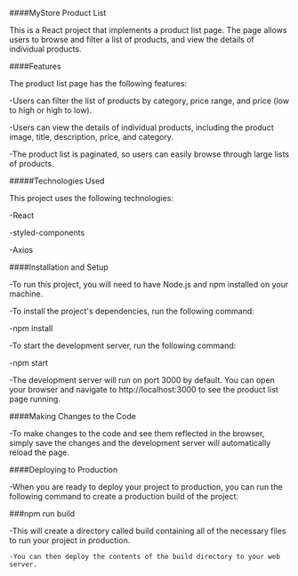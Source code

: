 
####MyStore Product List

This is a React project that implements a product list page. The page allows users to browse and filter a list of products, and view the details of individual products.

####Features

The product list page has the following features:

  -Users can filter the list of products by category, price range, and price (low to high or high to low).

  -Users can view the details of individual products, including the product image, title, description, price, and category.

  -The product list is paginated, so users can easily browse through large lists of products.



#####Technologies Used

This project uses the following technologies:

 -React
 
 -styled-components

 -Axios


####Installation and Setup

  -To run this project, you will need to have Node.js and npm installed on your machine.

  -To install the project's dependencies, run the following command: 

  -npm install

  -To start the development server, run the following command:

  -npm start

  -The development server will run on port 3000 by default. You can open your browser and navigate to http://localhost:3000 to see the product list page running.

####Making Changes to the Code

  -To make changes to the code and see them reflected in the browser, simply save the changes and the development server will automatically reload the page.

####Deploying to Production

  -When you are ready to deploy your project to production, you can run the following command to create a production build of the project:

###npm run build

   -This will create a directory called build containing all of the necessary files to run your project in production.

    -You can then deploy the contents of the build directory to your web server.